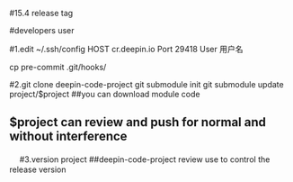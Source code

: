 #15.4 release tag

#developers user

#1.edit ~/.ssh/config
HOST cr.deepin.io
	Port 29418
	User 用户名

cp pre-commit .git/hooks/

#2.git clone deepin-code-project
 git submodule init
 git submodule update project/$project 
##you can download module code
## $project can review and push for normal and without interference 
　
#3.version project
##deepin-code-project review use to control the release version
